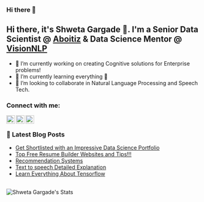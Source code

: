 ### Hi there 👋

<!--
**aishweta/aishweta** is a ✨ _special_ ✨ repository because its `README.md` (this file) appears on your GitHub profile.

Here are some ideas to get you started:

- 🔭 I’m currently working on ...
- 🌱 I’m currently learning ...
- 👯 I’m looking to collaborate on ...
- 🤔 I’m looking for help with ...
- 💬 Ask me about ...
- 📫 How to reach me: ...
- 😄 Pronouns: ...
- ⚡ Fun fact: ...
-->

## Hi there, it's Shweta Gargade 👋. I'm a Senior Data Scientist @ [Aboitiz](https://aboitizdatainnovation.com/) & Data Science Mentor @ [VisionNLP](https://visionnlp.com/) 
- 🔭 I’m currently working on creating Cognitive solutions for Enterprise problems!
- 🌱 I’m currently learning everything 🤣
- 👯 I’m looking to collaborate in Natural Language Processing and Speech Tech.

### Connect with me:

[<img align="left" alt="Shweta | LinkedIn" width="22px" src="https://cdn.jsdelivr.net/npm/simple-icons@v3/icons/linkedin.svg" />][linkedin]
[<img align="left" alt="Shweta | Medium" width="22px" src="https://cdn.jsdelivr.net/npm/simple-icons@v3/icons/youtube.svg" />][medium]
[<img align="left" alt="Shweta | Twitter" width="22px" src="https://cdn.jsdelivr.net/npm/simple-icons@v3/icons/twitter.svg" />][twitter]

<br />

### 📕 Latest Blog Posts
<!-- BLOG-POST-LIST:START -->
- [Get Shortlisted with an Impressive Data Science Portfolio](https://medium.com/visionnlp/get-shortlisted-with-an-impressive-data-science-portfolio-264a505e0705)
- [Top Free Resume Builder Websites and Tips!!!](https://medium.com/visionnlp/top-free-resume-builder-websites-3eafda58b1b1)
- [Recommendation Systems](https://medium.com/@aishweta/recommendation-systems-6be5c12e2aa5)
- [Text to speech Detailed Explanation](https://medium.com/@aishweta/text-to-speech-detailed-explanation-bfa021b5ca55)
- [Learn Everything About Tensorflow](https://medium.com/visionnlp/learn-everything-about-tensorflow-part-1-6279643440b)
<!-- BLOG-POST-LIST:END -->

<br />

<img align="left" alt="Shweta Gargade's Stats" src="https://github-readme-stats.vercel.app/api?username=aishweta&show_icons=true&hide_border=true" />


[twitter]: https://twitter.com/shwetagargade
[medium]: https://medium.com/@aishweta
[linkedin]: https://www.linkedin.com/in/shwetagargade/
[kaggle]: https://www.kaggle.com/shwetagargade

